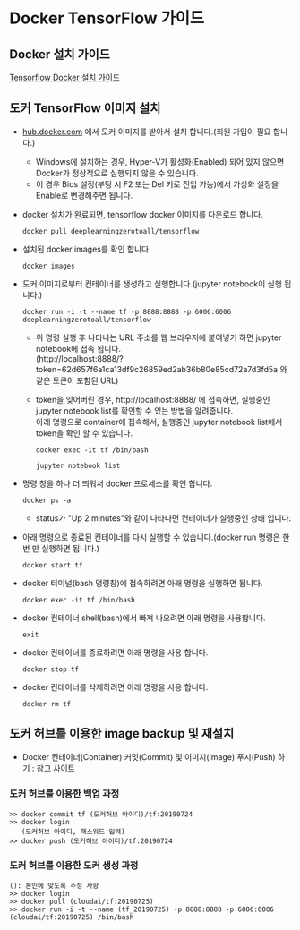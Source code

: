 # Docker TensorFlow 가이드

## Docker 설치 가이드

[Tensorflow Docker 설치 가이드](https://github.com/deeplearningzerotoall/TensorFlow/blob/master/docker_user_guide.md)

## 도커 TensorFlow 이미지 설치

- [hub.docker.com](http://hub.docker.com) 에서 도커 이미지를 받아서 설치 합니다.(회원 가입이 필요 합니다.)

    - Windows에 설치하는 경우, Hyper-V가 활성화(Enabled) 되어 있지 않으면 Docker가 정상적으로 실행되지 않을 수 있습니다.
    - 이 경우 Bios 설정(부팅 시 F2 또는 Del 키로 진입 가능)에서 가상화 설정을 Enable로 변경해주면 됩니다.

- docker 설치가 완료되면, tensorflow docker 이미지를 다운로드 합니다.

    `docker pull deeplearningzerotoall/tensorflow`

- 설치된 docker images를 확인 합니다.

    `docker images`

- 도커 이미지로부터 컨테이너를 생성하고 실행합니다.(jupyter notebook이 실행 됩니다.)

    `docker run -i -t --name tf -p 8888:8888 -p 6006:6006 deeplearningzerotoall/tensorflow`

    - 위 명령 실행 후 나타나는 URL 주소를 웹 브라우저에 붙여넣기 하면 jupyter notebook에 접속 됩니다.<br>
      (http://localhost:8888/?token=62d657f6a1ca13df9c26859ed2ab36b80e85cd72a7d3fd5a 와 같은 토큰이 포함된 URL)
    - token을 잊어버린 경우, http://localhost:8888/ 에 접속하면, 실행중인 jupyter notebook list를 확인할 수 있는 방법을 알려줍니다.<br>
      아래 명령으로 container에 접속해서, 실행중인 jupyter notebook list에서 token을 확인 할 수 있습니다.

      `docker exec -it tf /bin/bash`

      `jupyter notebook list`


- 명령 창을 하나 더 띄워서 docker 프로세스를 확인 합니다.

    `docker ps -a`

    - status가 "Up 2 minutes"와 같이 나타나면 컨테이너가 실행중인 상태 입니다.

- 아래 명령으로 종료된 컨테이너를 다시 실행할 수 있습니다.(docker run 명령은 한번 만 실행하면 됩니다.)

    `docker start tf`

- docker 터미널(bash 명령창)에 접속하려면 아래 명령을 실행하면 됩니다.

    `docker exec -it tf /bin/bash`

- docker 컨테이너 shell(bash)에서 빠져 나오려면 아래 명령을 사용합니다.

    `exit`

- docker 컨테이너를 종료하려면 아래 명령을 사용 합니다.

    `docker stop tf`

- docker 컨테이너를 삭제하려면 아래 명령을 사용 합니다.

    `docker rm tf`

## 도커 허브를 이용한 image backup 및 재설치

- Docker 컨테이너(Container) 커밋(Commit) 및 이미지(Image) 푸시(Push) 하기 : [참고 사이트](https://nicewoong.github.io/development/2018/03/06/docker-commit-container/)

### 도커 허브를 이용한 백업 과정

    >> docker commit tf (도커허브 아이디)/tf:20190724
    >> docker login
       (도커허브 아이디, 패스워드 입력)
    >> docker push (도커허브 아이디)/tf:20190724

### 도커 허브를 이용한 도커 생성 과정

    (): 본인에 맞도록 수정 사항 
    >> docker login
    >> docker pull (cloudai/tf:20190725)
    >> docker run -i -t --name (tf_20190725) -p 8888:8888 -p 6006:6006 (cloudai/tf:20190725) /bin/bash
